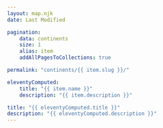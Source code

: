 ```yaml
---
layout: map.njk
date: Last Modified

pagination:
    data: continents
    size: 1
    alias: item
    addAllPagesToCollections: true

permalink: "continents/{{ item.slug }}/"

eleventyComputed:
    title: "{{ item.name }}"
    description: "{{ item.description }}"

title: "{{ eleventyComputed.title }}"
description: "{{ eleventyComputed.description }}"
---
```

